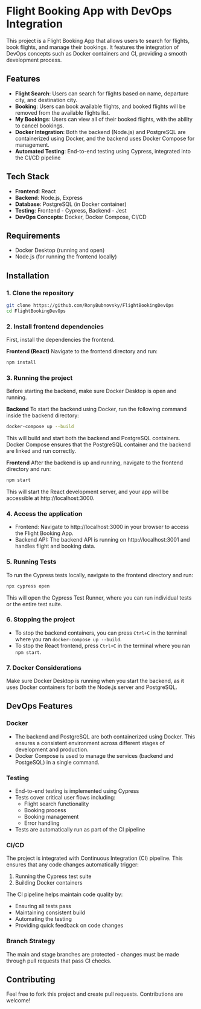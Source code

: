 # Flight Booking App with DevOps Integration

This project is a Flight Booking App that allows users to search for flights, book flights, and manage their bookings. It features the integration of DevOps concepts such as Docker containers and CI, providing a smooth development process.

## Features

- **Flight Search**: Users can search for flights based on name, departure city, and destination city.
- **Booking**: Users can book available flights, and booked flights will be removed from the available flights list.
- **My Bookings**: Users can view all of their booked flights, with the ability to cancel bookings.
- **Docker Integration**: Both the backend (Node.js) and PostgreSQL are containerized using Docker, and the backend uses Docker Compose for management.
- **Automated Testing**: End-to-end testing using Cypress, integrated into the CI/CD pipeline

## Tech Stack

- **Frontend**: React
- **Backend**: Node.js, Express
- **Database**: PostgreSQL (in Docker container)
- **Testing**: Frontend - Cypress, Backend - Jest
- **DevOps Concepts**: Docker, Docker Compose, CI/CD

## Requirements

- Docker Desktop (running and open)
- Node.js (for running the frontend locally)

## Installation

### 1. Clone the repository

```bash
git clone https://github.com/RonyBubnovsky/FlightBookingDevOps
cd FlightBookingDevOps
```

### 2. Install frontend dependencies

First, install the dependencies the frontend.

**Frontend (React)**
Navigate to the frontend directory and run:

```bash
npm install
```

### 3. Running the project

Before starting the backend, make sure Docker Desktop is open and running.

**Backend**
To start the backend using Docker, run the following command inside the backend directory:

```bash
docker-compose up --build
```

This will build and start both the backend and PostgreSQL containers. Docker Compose ensures that the PostgreSQL container and the backend are linked and run correctly.

**Frontend**
After the backend is up and running, navigate to the frontend directory and run:

```bash
npm start
```

This will start the React development server, and your app will be accessible at http://localhost:3000.

### 4. Access the application

- Frontend: Navigate to http://localhost:3000 in your browser to access the Flight Booking App.
- Backend API: The backend API is running on http://localhost:3001 and handles flight and booking data.

### 5. Running Tests

To run the Cypress tests locally, navigate to the frontend directory and run:

```bash
npx cypress open
```

This will open the Cypress Test Runner, where you can run individual tests or the entire test suite.

### 6. Stopping the project

- To stop the backend containers, you can press `Ctrl+C` in the terminal where you ran `docker-compose up --build`.
- To stop the React frontend, press `Ctrl+C` in the terminal where you ran `npm start`.

### 7. Docker Considerations

Make sure Docker Desktop is running when you start the backend, as it uses Docker containers for both the Node.js server and PostgreSQL.

## DevOps Features

### Docker

- The backend and PostgreSQL are both containerized using Docker. This ensures a consistent environment across different stages of development and production.
- Docker Compose is used to manage the services (backend and PostgeSQL) in a single command.

### Testing

- End-to-end testing is implemented using Cypress
- Tests cover critical user flows including:
  - Flight search functionality
  - Booking process
  - Booking management
  - Error handling
- Tests are automatically run as part of the CI pipeline

### CI/CD

The project is integrated with Continuous Integration (CI) pipeline. This ensures that any code changes automatically trigger:

1. Running the Cypress test suite
2. Building Docker containers

The CI pipeline helps maintain code quality by:

- Ensuring all tests pass
- Maintaining consistent build
- Automating the testing
- Providing quick feedback on code changes

### Branch Strategy

The main and stage branches are protected - changes must be made through pull requests that pass CI checks.

## Contributing

Feel free to fork this project and create pull requests. Contributions are welcome!
